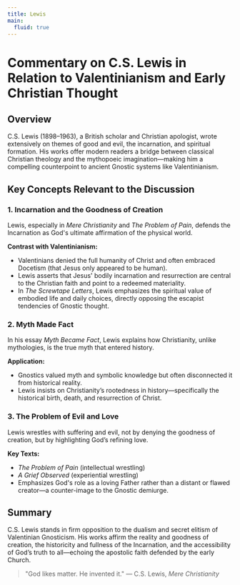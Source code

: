 ```yaml
---
title: Lewis
main:
  fluid: true
---
```


# Commentary on C.S. Lewis in Relation to Valentinianism and Early Christian Thought

## Overview
C.S. Lewis (1898–1963), a British scholar and Christian apologist, wrote extensively on themes of good and evil, the incarnation, and spiritual formation. His works offer modern readers a bridge between classical Christian theology and the mythopoeic imagination—making him a compelling counterpoint to ancient Gnostic systems like Valentinianism.

## Key Concepts Relevant to the Discussion

### 1. **Incarnation and the Goodness of Creation**
Lewis, especially in *Mere Christianity* and *The Problem of Pain*, defends the Incarnation as God's ultimate affirmation of the physical world.

**Contrast with Valentinianism:**
- Valentinians denied the full humanity of Christ and often embraced Docetism (that Jesus only appeared to be human).
- Lewis asserts that Jesus' bodily incarnation and resurrection are central to the Christian faith and point to a redeemed materiality.
- In *The Screwtape Letters*, Lewis emphasizes the spiritual value of embodied life and daily choices, directly opposing the escapist tendencies of Gnostic thought.

### 2. **Myth Made Fact**
In his essay *Myth Became Fact*, Lewis explains how Christianity, unlike mythologies, is the true myth that entered history.

**Application:**
- Gnostics valued myth and symbolic knowledge but often disconnected it from historical reality.
- Lewis insists on Christianity’s rootedness in history—specifically the historical birth, death, and resurrection of Christ.

### 3. **The Problem of Evil and Love**
Lewis wrestles with suffering and evil, not by denying the goodness of creation, but by highlighting God’s refining love.

**Key Texts:**
- *The Problem of Pain* (intellectual wrestling)
- *A Grief Observed* (experiential wrestling)
- Emphasizes God's role as a loving Father rather than a distant or flawed creator—a counter-image to the Gnostic demiurge.

## Summary
C.S. Lewis stands in firm opposition to the dualism and secret elitism of Valentinian Gnosticism. His works affirm the reality and goodness of creation, the historicity and fullness of the Incarnation, and the accessibility of God’s truth to all—echoing the apostolic faith defended by the early Church.

> "God likes matter. He invented it." — C.S. Lewis, *Mere Christianity*
